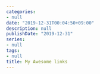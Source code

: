 ```yaml
---
categories:
- null
date: "2019-12-31T00:04:50+09:00"
description: null
publishDate: "2019-12-31"
series:
- null
tags:
- null
title: My Awesome links
---
```

